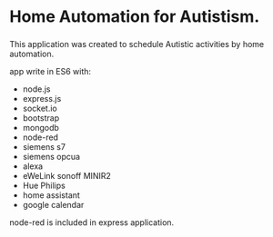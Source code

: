 # Home Automation for Autistism.
### 

This application was created to schedule Autistic activities by home automation.

app write in ES6 with:
- node.js
- express.js
- socket.io
- bootstrap
- mongodb
- node-red
- siemens s7
- siemens opcua
- alexa
- eWeLink sonoff MINIR2
- Hue Philips
- home assistant
- google calendar

node-red is included in express application.

